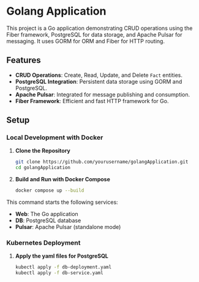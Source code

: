 # Golang Application

This project is a Go application demonstrating CRUD operations using the Fiber framework, PostgreSQL for data storage, and Apache Pulsar for messaging. It uses GORM for ORM and Fiber for HTTP routing.

## Features

- **CRUD Operations**: Create, Read, Update, and Delete `Fact` entities.
- **PostgreSQL Integration**: Persistent data storage using GORM and PostgreSQL.
- **Apache Pulsar**: Integrated for message publishing and consumption.
- **Fiber Framework**: Efficient and fast HTTP framework for Go.


## Setup

### Local Development with Docker

1. **Clone the Repository**

   ```bash
   git clone https://github.com/yourusername/golangApplication.git
   cd golangApplication

2. **Build and Run with Docker Compose**

    ```bash
    docker compose up --build

This command starts the following services:

- **Web**: The Go application
- **DB**: PostgreSQL database
- **Pulsar**: Apache Pulsar (standalone mode)



### Kubernetes Deployment

1. **Apply the yaml files for PostgreSQL**

    ```bash
    kubectl apply -f db-deployment.yaml
    kubectl apply -f db-service.yaml
